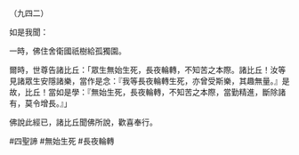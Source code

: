 （九四二）

如是我聞：

一時，佛住舍衛國祇樹給孤獨園。

爾時，世尊告諸比丘：「眾生無始生死，長夜輪轉，不知苦之本際。諸比丘！汝等見諸眾生安隱諸樂，當作是念：『我等長夜輪轉生死，亦曾受斯樂，其趣無量。』是故，比丘！當如是學：『無始生死，長夜輪轉，不知苦之本際，當勤精進，斷除諸有，莫令增長。』」

佛說此經已，諸比丘聞佛所說，歡喜奉行。



#四聖諦
#無始生死
#長夜輪轉
